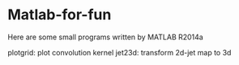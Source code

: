 # Matlab-for-fun
Here are some small programs written by MATLAB R2014a

plotgrid: plot convolution kernel
jet23d: transform 2d-jet map to 3d
